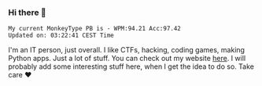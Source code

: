 ### Hi there 👋
<!-- PB START -->
```
My current MonkeyType PB is - WPM:94.21 Acc:97.42
Updated on: 03:22:41 CEST Time
```
<!-- PB END -->
I'm an IT person, just overall. I like CTFs, hacking, coding games, making Python apps. Just a lot of stuff.
You can check out my website [here](https://skill3472.github.io/).
I will probably add some interesting stuff here, when I get the idea to do so. Take care ❤️
